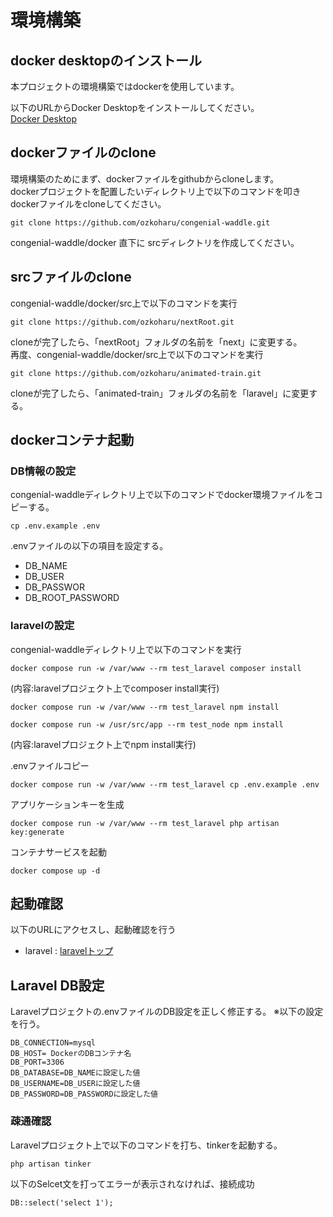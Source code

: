# 環境構築

## docker desktopのインストール

本プロジェクトの環境構築ではdockerを使用しています。

以下のURLからDocker Desktopをインストールしてください。   
[Docker Desktop](https://www.docker.com/products/docker-desktop/)

## dockerファイルのclone
環境構築のためにまず、dockerファイルをgithubからcloneします。  
dockerプロジェクトを配置したいディレクトリ上で以下のコマンドを叩き
dockerファイルをcloneしてください。

```
git clone https://github.com/ozkoharu/congenial-waddle.git
```
congenial-waddle/docker 直下に srcディレクトリを作成してください。

## srcファイルのclone

congenial-waddle/docker/src上で以下のコマンドを実行

```
git clone https://github.com/ozkoharu/nextRoot.git
```
cloneが完了したら、「nextRoot」フォルダの名前を「next」に変更する。  
再度、congenial-waddle/docker/src上で以下のコマンドを実行


```
git clone https://github.com/ozkoharu/animated-train.git
```

cloneが完了したら、「animated-train」フォルダの名前を「laravel」に変更する。

## dockerコンテナ起動

### DB情報の設定

congenial-waddleディレクトリ上で以下のコマンドでdocker環境ファイルをコピーする。

```
cp .env.example .env
```

.envファイルの以下の項目を設定する。
* DB_NAME
* DB_USER
* DB_PASSWOR
* DB_ROOT_PASSWORD


### laravelの設定
congenial-waddleディレクトリ上で以下のコマンドを実行

```
docker compose run -w /var/www --rm test_laravel composer install
```

(内容:laravelプロジェクト上でcomposer install実行)

```
docker compose run -w /var/www --rm test_laravel npm install
```

```
docker compose run -w /usr/src/app --rm test_node npm install
```

(内容:laravelプロジェクト上でnpm install実行)

.envファイルコピー

```
docker compose run -w /var/www --rm test_laravel cp .env.example .env
```

アプリケーションキーを生成

```
docker compose run -w /var/www --rm test_laravel php artisan key:generate
```

コンテナサービスを起動

```
docker compose up -d
```

## 起動確認

以下のURLにアクセスし、起動確認を行う

* laravel : [laravelトップ](http://localhost:8000)

## Laravel DB設定

Laravelプロジェクトの.envファイルのDB設定を正しく修正する。
※以下の設定を行う。

```
DB_CONNECTION=mysql
DB_HOST= DockerのDBコンテナ名
DB_PORT=3306
DB_DATABASE=DB_NAMEに設定した値
DB_USERNAME=DB_USERに設定した値
DB_PASSWORD=DB_PASSWORDに設定した値
```

### 疎通確認
Laravelプロジェクト上で以下のコマンドを打ち、tinkerを起動する。

```
php artisan tinker
```

以下のSelcet文を打ってエラーが表示されなければ、接続成功

```
DB::select('select 1');
```
